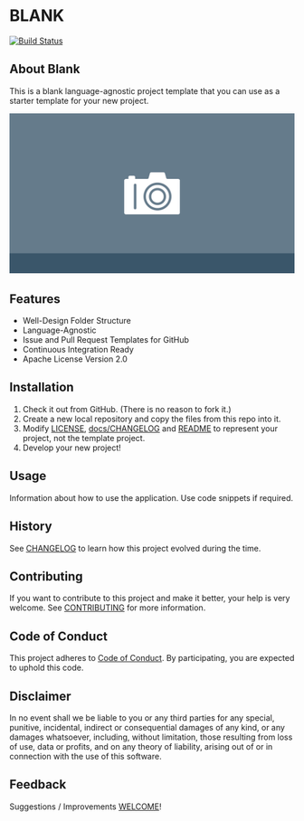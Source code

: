 # BLANK

[![Build Status](https://travis-ci.com/erdaltsksn/blank.svg?branch=master)](https://travis-ci.com/erdaltsksn/blank)

## About Blank

This is a blank language-agnostic project template that you can use as a starter
template for your new project.

![Screenshot](/media/screenshot.png)

## Features

- Well-Design Folder Structure
- Language-Agnostic
- Issue and Pull Request Templates for GitHub
- Continuous Integration Ready
- Apache License Version 2.0

## Installation

1. Check it out from GitHub. (There is no reason to fork it.)
2. Create a new local repository and copy the files from this repo into it.
3. Modify [LICENSE](LICENSE), [docs/CHANGELOG](docs/CHANGELOG.md) and
   [README](README.md) to represent your project, not the template project.
4. Develop your new project!

## Usage

Information about how to use the application. Use code snippets if required.

## History

See [CHANGELOG](docs/CHANGELOG.md) to learn how this project evolved during the time.

## Contributing

If you want to contribute to this project and make it better, your help is very
welcome. See [CONTRIBUTING](docs/CONTRIBUTING.md) for more information.

## Code of Conduct

This project adheres to [Code of Conduct](docs/CODE_OF_CONDUCT.md). By participating,
you are expected to uphold this code.

## Disclaimer

In no event shall we be liable to you or any third parties for any special,
punitive, incidental, indirect or consequential damages of any kind, or any
damages whatsoever, including, without limitation, those resulting from loss of
use, data or profits, and on any theory of liability, arising out of or in
connection with the use of this software.

## Feedback

Suggestions / Improvements [WELCOME](https://github.com/erdaltsksn/blank/issues)!
